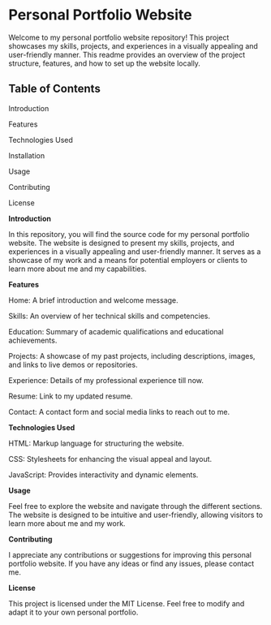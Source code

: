 # **Personal Portfolio Website**

Welcome to my personal portfolio website repository! This project showcases my skills, projects, and experiences in a visually appealing and user-friendly manner. This readme provides an overview of the project structure, features, and how to set up the website locally.

## **Table of Contents**

Introduction

Features

Technologies Used

Installation

Usage

Contributing

License

**Introduction**

In this repository, you will find the source code for my personal portfolio website. The website is designed to present my skills, projects, and experiences in a visually appealing and user-friendly manner. It serves as a showcase of my work and a means for potential employers or clients to learn more about me and my capabilities.

**Features**

Home: A brief introduction and welcome message.

Skills: An overview of her technical skills and competencies.

Education: Summary of academic qualifications and educational achievements.

Projects: A showcase of my past projects, including descriptions, images, and links to live demos or repositories.

Experience: Details of my professional experience till now.

Resume: Link to my updated resume.

Contact: A contact form and social media links to reach out to me.

**Technologies Used**

HTML: Markup language for structuring the website.

CSS: Stylesheets for enhancing the visual appeal and layout.

JavaScript: Provides interactivity and dynamic elements.

**Usage**

Feel free to explore the website and navigate through the different sections. The website is designed to be intuitive and user-friendly, allowing visitors to learn more about me and my work.

**Contributing**

I appreciate any contributions or suggestions for improving this personal portfolio website. If you have any ideas or find any issues, please contact me.

**License**

This project is licensed under the MIT License. Feel free to modify and adapt it to your own personal portfolio.
